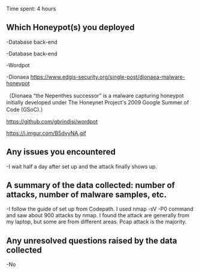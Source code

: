 Time spent: 4 hours

## Which Honeypot(s) you deployed

-Database back-end
 
-Database back-end

-Wordpot 

-Dionaea
https://www.edgis-security.org/single-post/dionaea-malware-honeypot

（Dionaea “the Nepenthes successor” is a malware capturing honeypot initially developed under The Honeynet Project's 2009 Google Summer of Code (GSoC).）

https://github.com/gbrindisi/wordpot

https://i.imgur.com/B5dvyNA.gif

## Any issues you encountered

-I wait half a day after set up and the attack finally shows up.

## A summary of the data collected: number of attacks, number of malware samples, etc.

-I follow the guide of set up from Codepath. I used nmap -sV -P0 command and saw about 900 attacks by nmap. I found the attack are generally from my laptop, but some are from different areas. Pcap attack is the majority.

## Any unresolved questions raised by the data collected

-No

